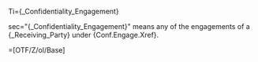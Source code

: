 Ti={_Confidentiality_Engagement}

sec="{_Confidentiality_Engagement}" means any of the engagements of a {_Receiving_Party} under {Conf.Engage.Xref}.

=[OTF/Z/ol/Base]
